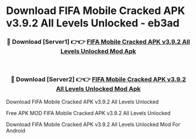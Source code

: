 # Download FIFA Mobile Cracked APK v3.9.2 All Levels Unlocked - eb3ad



<div align="center">
<h3>🔴 Download [Server1] 👉👉 <a href="https://momento.my/?title=FIFA_Mobile_Cracked_APK_v3.9.2_All_Levels_Unlocked">FIFA Mobile Cracked APK v3.9.2 All Levels Unlocked Mod Apk</a></h3><br>

<h3>🔴 Download [Server2] 👉👉 <a href="https://momento.my/?title=FIFA_Mobile_Cracked_APK_v3.9.2_All_Levels_Unlocked">FIFA Mobile Cracked APK v3.9.2 All Levels Unlocked Mod Apk</a></h3>
</div>



Download FIFA Mobile Cracked APK v3.9.2 All Levels Unlocked 

Free APK MOD FIFA Mobile Cracked APK v3.9.2 All Levels Unlocked 

Download FIFA Mobile Cracked APK v3.9.2 All Levels Unlocked Mod For Android

